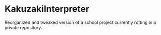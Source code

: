 # KakuzakiInterpreter
Reorganized and tweaked version of a school project currently rotting in a private repository.
